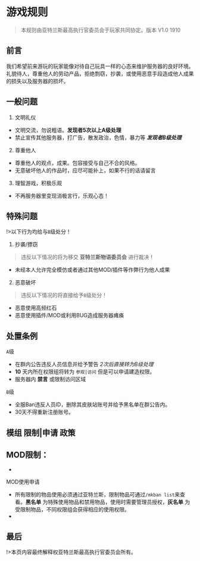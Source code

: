 # 游戏规则

>本规则由亚特兰斯最高执行官委员会于玩家共同协定。版本 V1.0 1910

## 前言

我们希望前来游玩的玩家能像对待自己玩具一样的心态来维护服务器的良好环境。礼貌待人，尊重他人的劳动产品，拒绝剽窃，抄袭，或使用恶意手段造成他人成果的损失以及服务器的损坏。

## 一般问题

1. 文明礼仪

  * 文明交流，勿说粗语。**发现者5次以上A级处理**
  * 禁止宣传其他服务器，打广告，散发政治，色情，暴力等 ***发现者B级处理***

2. 尊重他人

  * 尊重他人的观点，成果。包容接受与自己不合的风格。
  * 无意破坏他人的作品时，应尽可能补上，如果不行的话请留言

3. 理智游戏，积极乐观

  * 不再服务器里变现消极言行，乐观心态！

## 特殊问题

!>以下行为均给与`B`级处分！

1. 抄袭/摽窃

  >违反以下情况的将为移交 **亚特兰斯物语委员会** 进行裁决！

  - 未经本人允许完全模仿或者通过其他MOD/插件等作弊行为他人成果

2. 恶意破坏

  >违反以下情况的将直接给予`B`级处分！

  - 恶意使用高频红石
  - 恶意使用插件/MOD或利用BUG造成服务器瘫痪

## 处置条例

`A`级
- 在群内公告违反人员信息并给予警告 *2次后直接转为B级处理*
- **10** 天内所在权限组将转为 `参观|访问` 但是可以申请建造权限。
- 服务器内 **禁言** 或限制访问区域

`B`级
- 全服Ban违反人员ID，删除其皮肤站账号并给予黑名单在群公告内。
- 30天不得重新注册账号。

## 模组 限制|申请 政策

MOD限制：
-
-

MOD使用申请
- 所有限制的物品使用必须通过亚特兰斯，限制物品可通过`/mkban list`来查看。**黑名单** 为特殊使用物品和禁用物品，使用时需要管理员授权，**灰名单** 为受限制物品，不同权限组会获得相应的使用权限。
-

## 最后

!>本页内容最终解释权亚特兰斯最高执行官委员会所有。
